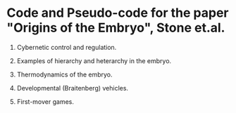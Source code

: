 # Code and Pseudo-code for the paper "Origins of the Embryo", Stone et.al.

1) Cybernetic control and regulation.

2) Examples of hierarchy and heterarchy in the embryo.

3) Thermodynamics of the embryo.

4) Developmental (Braitenberg) vehicles.

5) First-mover games. 
